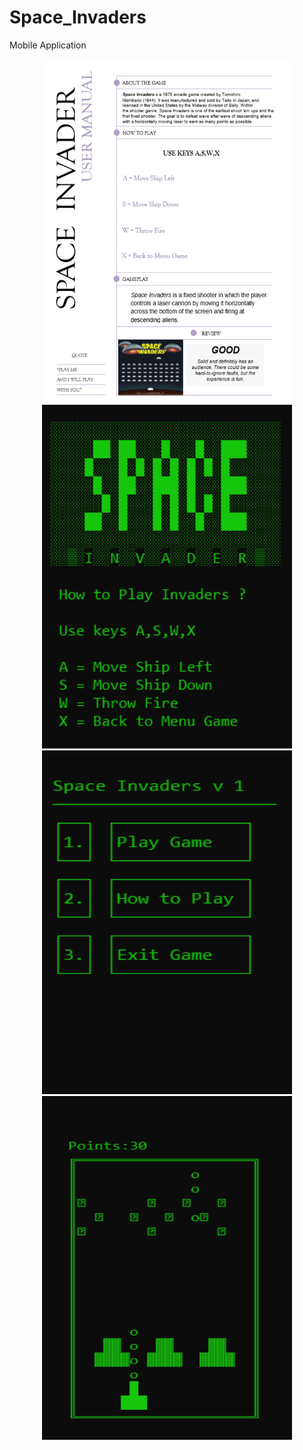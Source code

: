 # Space_Invaders
Mobile Application

<p align="center">
<img src="https://github.com/FrancisM17/Space_Invaders/blob/master/images/4.PNG" width="400" height="550" />
<img src="https://github.com/FrancisM17/Space_Invaders/blob/master/images/1.PNG" width="400" height="550" />
<img src="https://github.com/FrancisM17/Space_Invaders/blob/master/images/2.PNG" width="400" height="550" />
<img src="https://github.com/FrancisM17/Space_Invaders/blob/master/images/3.PNG" width="400" height="550" />
</p>


